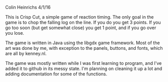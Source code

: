 Colin Heinrichs
4/1/16

This is Crisp Cut, a simple game of reaction timing. The only goal in the game
is to chop the falling log on the line. If you do you get 3 points. If you go too soon
(but get somewhat close) you get 1 point, and if you go over you lose.

The game is written in Java using the libgdx game framework. Most of the art was done by me,
with exception to the panels, buttons, and fonts, which are all by kenney.nl.

The game was mostly written while I was first learning to program, and I've added it to 
github in its messy state. I'm planning on cleaning it up a lot and adding documentation 
for some of the functions.
